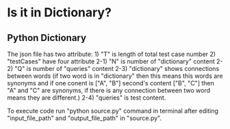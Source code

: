 # Is it in Dictionary?
 ## Python Dictionary
 The json file has two attribute:
    1) "T" is length of total test case number
    2) "testCases" have four attribute
        2-1) "N" is number of "dictionary" content
        2-2) "Q" is number of "queries" content
        2-3) "dictionary" shows connections between words (if two word is in "dictionary" then this means this words are synonyms and if one conent is ["A", "B"] second's content ["B", "C"] then "A" and "C" are synonyms, if there is any connection between two word means they are different.)
        2-4) "queries" is test content.

 To execute code run "python source.py" command in terminal after editing "input_file_path" and "output_file_path" in "source.py".